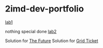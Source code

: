 # 2imd-dev-portfolio

[lab1](https://github.com/BlackElias/2imd-dev-portfolio/tree/master/lab1%20-%20git)

nothing special done
[lab2](https://github.com/BlackElias/2imd-dev-portfolio/tree/master/lab2)

Solution for [The Future](https://codepen.io/elias-valienne/pen/xxRPvda)
Solution for [Grid Ticket](https://codepen.io/elias-valienne/pen/wvopaBe)
